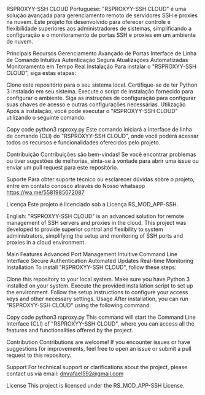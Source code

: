 RSPROXYY-SSH CLOUD
Portuguese:
"RSPROXYY-SSH CLOUD" é uma solução avançada para gerenciamento remoto de servidores SSH e proxies na nuvem. Este projeto foi desenvolvido para oferecer controle e flexibilidade superiores aos administradores de sistemas, simplificando a configuração e o monitoramento de portas SSH e proxies em um ambiente de nuvem.

Principais Recursos
Gerenciamento Avançado de Portas
Interface de Linha de Comando Intuitiva
Autenticação Segura
Atualizações Automatizadas
Monitoramento em Tempo Real
Instalação
Para instalar o "RSPROXYY-SSH CLOUD", siga estas etapas:

Clone este repositório para o seu sistema local.
Certifique-se de ter Python 3 instalado em seu sistema.
Execute o script de instalação fornecido para configurar o ambiente.
Siga as instruções de configuração para configurar suas chaves de acesso e outras configurações necessárias.
Utilização
Após a instalação, você pode executar o "RSPROXYY-SSH CLOUD" utilizando o seguinte comando:

Copy code
python3 rsproxy.py
Este comando iniciará a interface de linha de comando (CLI) do "RSPROXYY-SSH CLOUD", onde você poderá acessar todos os recursos e funcionalidades oferecidos pelo projeto.

Contribuição
Contribuições são bem-vindas! Se você encontrar problemas ou tiver sugestões de melhorias, sinta-se à vontade para abrir uma issue ou enviar um pull request para este repositório.

Suporte
Para obter suporte técnico ou esclarecer dúvidas sobre o projeto, entre em contato conosco através do Nosso whatsapp https://wa.me/5581985072087

Licença
Este projeto é licenciado sob a Licença RS_MOD_APP-SSH.

English:
"RSPROXYY-SSH CLOUD" is an advanced solution for remote management of SSH servers and proxies in the cloud. This project was developed to provide superior control and flexibility to system administrators, simplifying the setup and monitoring of SSH ports and proxies in a cloud environment.

Main Features
Advanced Port Management
Intuitive Command Line Interface
Secure Authentication
Automated Updates
Real-time Monitoring
Installation
To install "RSPROXYY-SSH CLOUD", follow these steps:

Clone this repository to your local system.
Make sure you have Python 3 installed on your system.
Execute the provided installation script to set up the environment.
Follow the setup instructions to configure your access keys and other necessary settings.
Usage
After installation, you can run "RSPROXYY-SSH CLOUD" using the following command:

Copy code
python3 rsproxy.py
This command will start the Command Line Interface (CLI) of "RSPROXYY-SSH CLOUD", where you can access all the features and functionalities offered by the project.

Contribution
Contributions are welcome! If you encounter issues or have suggestions for improvements, feel free to open an issue or submit a pull request to this repository.

Support
For technical support or clarifications about the project, please contact us via email: dmrafael592@gmail.com

License
This project is licensed under the RS_MOD_APP-SSH License.






